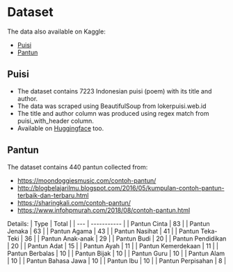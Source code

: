 # Dataset 
The data also available on Kaggle:
* [Puisi](https://www.kaggle.com/ilhamfp31/puisi-indonesia)
* [Pantun](https://www.kaggle.com/ilhamfp31/pantun-indonesia)

## Puisi
* The dataset contains 7223 Indonesian puisi (poem) with its title and author.
* The data was scraped using BeautifulSoup from lokerpuisi.web.id
* The title and author column was produced using regex match from puisi_with_header column.
* Available on [Huggingface](https://huggingface.co/datasets/id_puisi) too.

## Pantun
The dataset contains 440 pantun collected from:
* https://moondoggiesmusic.com/contoh-pantun/
* http://blogbelajarilmu.blogspot.com/2016/05/kumpulan-contoh-pantun-terbaik-dan-terbaru.html
* https://sharingkali.com/contoh-pantun/
* https://www.infohpmurah.com/2018/08/contoh-pantun.html

Details:
| Type | Total |
| --- | ----------- |
| Pantun Cinta | 83 |
| Pantun Jenaka | 63 |
| Pantun Agama | 43 |
| Pantun Nasihat | 41 |
| Pantun Teka-Teki | 36 |
| Pantun Anak-anak | 29 |
| Pantun Budi | 20 |
| Pantun Pendidikan | 20 |
| Pantun Adat | 15 |
| Pantun Ayah | 11 |
| Pantun Kemerdekaan | 11 |
| Pantun Berbalas | 10 |
| Pantun Bijak | 10 |
| Pantun Guru | 10 |
| Pantun Alam | 10 |
| Pantun Bahasa Jawa | 10 |
| Pantun Ibu | 10 |
| Pantun Perpisahan | 8 |

